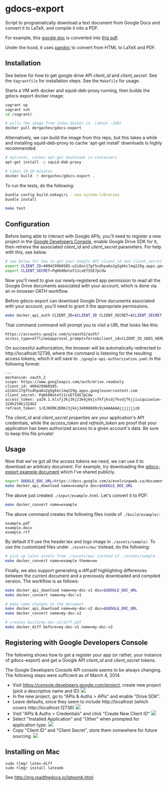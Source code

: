 gdocs-export
============

Script to programatically download a text document from Google Docs and convert
it to LaTeX, and compile it into a PDF.

For example, this [google
doc](https://docs.google.com/a/evolvingweb.ca/document/d/1dwYaiiy4P0KA7PvNwAP2fsPAf6qMMNzwaq8W66mwyds/edit)
is converted into [this
pdf](https://raw.githubusercontent.com/dergachev/gdocs-export/master/build/example/example.pdf).

Under the hood, it uses [pandoc](http://johnmacfarlane.net/pandoc/) to convert from HTML to LaTeX and PDF.

Installation
------------

See below for how to get google drive API *client_id* and *client_secret*.
See the `Vagrantfile` for installation steps.
See the `Makefile` for usage.

Starts a VM with docker and squid-deb-proxy running, then builds the gdocs-export docker image:

```bash
vagrant up
vagrant ssh
cd /vagrant/

# pulls the image from index.docker.io  (about ~2GB)
docker pull dergachev/gdocs-export
```

Alternatively, we can build the image from this repo, but this takes a while
and installing squid-deb-proxy to cache 'apt-get install' downloads is highly
recommended:

```bash
# optional, caches apt-get downloads in containers
apt-get install -y squid-deb-proxy

# takes 10-20 minutes
docker build -t dergachev/gdocs-export .
```

To run the tests, do the following:

```bash
bundle config build.nokogiri --use-system-libraries
bundle install 

make test
```

Configuration
-------------

Before being able to interact with Google APIs, you'll need to register a new
project in the [Google Developers
Console](https://console.developers.google.com/project), enable Google Drive
SDK for it, then retreive the associated *client_id* and *client_secret*
parameters.  For help with this, see below.

```bash
# see below for how to get your Google API client_id and client_secret (these are fake)
export CLIENT_ID=409429960585-o2i6nc17gf5sdhpa6o2g5gkkclmq229g.apps.googleusercontent.com
export CLIENT_SECRET=PqKk00otoY11cxEfSSE7pCdw
```

Now you'll need to give our newly-registered app permission to read all the Google Drive
documents associated with your account, which is done via an in-browser OATH workflow.

Before gdocs-export can download Google Drive documents associated with your
account, you'll need to grant it the appropriate permissions.


```bash
make docker_api_auth CLIENT_ID=$CLIENT_ID CLIENT_SECRET=$CLIENT_SECRET
```

That command command will prompt you to visit a URL that looks like this:

```
https://accounts.google.com/o/oauth2/auth?access_type=offline&approval_prompt=force&client_id=CLIENT_ID_GOES_HERE&redirect_uri=http://localhost:12736/&response_type=code&scope=https://www.googleapis.com/auth/drive.readonly
```

On successful authorization, the browser will be automatically redirected to
http://localhost:12736, where the command is listening for the resulting access
tokens, which it will save to `./google-api-authorization.yaml` in the
following format:

```
---
mechanism: oauth_2
scope: https://www.googleapis.com/auth/drive.readonly
client_id: 409429960585-o2i6nc17gf5sdhpa6o2g5gkkclmq229g.apps.googleusercontent.com
client_secret: PqKk00otoY11cxEfSSE7pCdw
access_token: ya29.1.klsfj3kj3kj23k4jkkjsfkfjksdjfksdjfkjjiuiquiuwiue-324k234kj324GI
refresh_token: 1/EJKERKJERKJ3jkkj34998889i9jkAAAAAAjjjjjjjzQ
```

The *client_id* and *client_secret* properties are your application's API
credentials, while the *access_token* and *refresh_token* are proof that your
application has been authorized access to a given account's data. Be sure to
keep this file private!

Usage
-----

Now that we've got all the access tokens we need, we can use it to download an
arbitrary document. For example, try downloading the [gdocs-export example
document](https://docs.google.com/a/evolvingweb.ca/document/d/1dwYaiiy4P0KA7PvNwAP2fsPAf6qMMNzwaq8W66mwyds/edit)
which I've shared publicly.

```bash
export GOOGLE_DOC_URL=https://docs.google.com/a/evolvingweb.ca/document/d/1dwYaiiy4P0KA7PvNwAP2fsPAf6qMMNzwaq8W66mwyds/edit
make docker_api_download name=example doc=$GOOGLE_DOC_URL
```

The above just created `./input/example.html`. Let's convert it to PDF:

```bash
make docker_convert name=example
```

The above command creates the following files inside of `./build/example/`:

    example.pdf
    example.docx
    example.rtf

By default it'll use the header.tex and logo image in `./assets/sample/`.
To use the customized files under `./assets/ew/` instead, do the following:

```bash
# pick up latex assets from ./assets/ew/ instead of ./assets/sample
make docker_convert name=example theme=ew
```

Finally, we also support generating a diff.pdf highlighting differences between
the current document and a previously downloaded and compiled version. The
workflow is as follows:

```bash
make docker_api_download name=my-doc-v1 doc=$GOOGLE_DOC_URL
make docker_convert name=my-doc-v1

# make some changes to the document
make docker_api_download name=my-doc-v2 doc=$GOOGLE_DOC_URL
make docker_convert name=my-doc-v2

# creates build/my-doc-v2/diff.pdf
make docker_diff before=my-doc-v1 name=my-doc-v2
```

Registering with Google Developers Console
------------------------------------------

The following shows how to get a register your app (or rather, your instance of
gdocs-export) and get a Google API *client_id* and *client_secret* tokens.

The Google Developers Console API console seems to be always changing. The
following steps were sufficient as of March 4, 2014.

* Visit https://console.developers.google.com/project, create new project (pick a descriptive name and ID)
    ![](https://dl.dropbox.com/u/29440342/screenshots/QOXZHZMW-2014.03.04-17-49-16.png)
* In the new project, go to "APIs & Auths > APIs" and enable "Drive SDK".
 * Leave defaults, since they seem to include http://localhost (which covers http://localhost:12736)
    ![](https://dl.dropbox.com/u/29440342/screenshots/YXQGJYLR-2014.03.04-17-50-44.png)
* Visit "APIs & Auths > Credentials" and click "Create New Client ID"
    ![](https://dl.dropbox.com/u/29440342/screenshots/QJRSROZL-2014.03.04-17-51-50.png)
* Select "Installed Application" and "Other" when prompted for application type.
    ![](https://dl.dropbox.com/u/29440342/screenshots/SNFDZSWW-2014.03.04-17-52-19.png)
* Copy "Client ID" and "Client Secret", store them somewhere for future sourcing.
    ![](https://dl.dropbox.com/u/29440342/screenshots/GGJDQSIN-2014.03.04-17-57-34.png)

Installing on Mac
-----------------

```
sudo tlmgr latex-diff
sudo tlmgr install latexmk
```

See http://mg.readthedocs.io/latexmk.html
